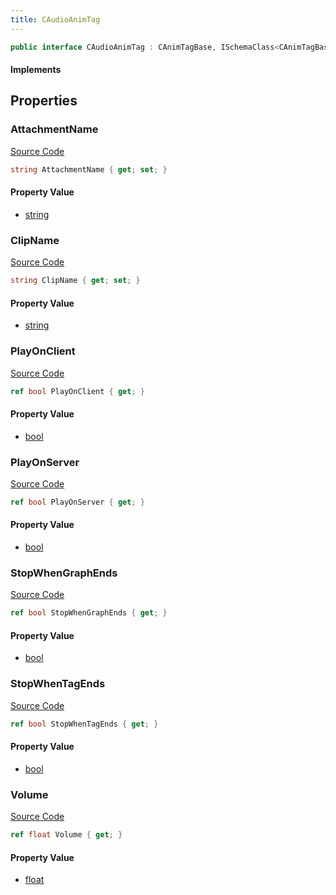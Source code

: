 ```yaml
---
title: CAudioAnimTag
---
```


```csharp
public interface CAudioAnimTag : CAnimTagBase, ISchemaClass<CAnimTagBase>, ISchemaClass<CAudioAnimTag>, ISchemaField, ISchemaClass, INativeHandle
```

#### Implements

## Properties

### AttachmentName

[Source Code](https://github.com/swiftly-solution/swiftlys2/blob/beta/managed/src/SwiftlyS2.Generated/Schemas/Interfaces/CAudioAnimTag.cs#L18)

```csharp
string AttachmentName { get; set; }
```

#### Property Value

- [string](https://learn.microsoft.com/dotnet/api/system.string)

### ClipName

[Source Code](https://github.com/swiftly-solution/swiftlys2/blob/beta/managed/src/SwiftlyS2.Generated/Schemas/Interfaces/CAudioAnimTag.cs#L16)

```csharp
string ClipName { get; set; }
```

#### Property Value

- [string](https://learn.microsoft.com/dotnet/api/system.string)

### PlayOnClient

[Source Code](https://github.com/swiftly-solution/swiftlys2/blob/beta/managed/src/SwiftlyS2.Generated/Schemas/Interfaces/CAudioAnimTag.cs#L28)

```csharp
ref bool PlayOnClient { get; }
```

#### Property Value

- [bool](https://learn.microsoft.com/dotnet/api/system.boolean)

### PlayOnServer

[Source Code](https://github.com/swiftly-solution/swiftlys2/blob/beta/managed/src/SwiftlyS2.Generated/Schemas/Interfaces/CAudioAnimTag.cs#L26)

```csharp
ref bool PlayOnServer { get; }
```

#### Property Value

- [bool](https://learn.microsoft.com/dotnet/api/system.boolean)

### StopWhenGraphEnds

[Source Code](https://github.com/swiftly-solution/swiftlys2/blob/beta/managed/src/SwiftlyS2.Generated/Schemas/Interfaces/CAudioAnimTag.cs#L24)

```csharp
ref bool StopWhenGraphEnds { get; }
```

#### Property Value

- [bool](https://learn.microsoft.com/dotnet/api/system.boolean)

### StopWhenTagEnds

[Source Code](https://github.com/swiftly-solution/swiftlys2/blob/beta/managed/src/SwiftlyS2.Generated/Schemas/Interfaces/CAudioAnimTag.cs#L22)

```csharp
ref bool StopWhenTagEnds { get; }
```

#### Property Value

- [bool](https://learn.microsoft.com/dotnet/api/system.boolean)

### Volume

[Source Code](https://github.com/swiftly-solution/swiftlys2/blob/beta/managed/src/SwiftlyS2.Generated/Schemas/Interfaces/CAudioAnimTag.cs#L20)

```csharp
ref float Volume { get; }
```

#### Property Value

- [float](https://learn.microsoft.com/dotnet/api/system.single)

